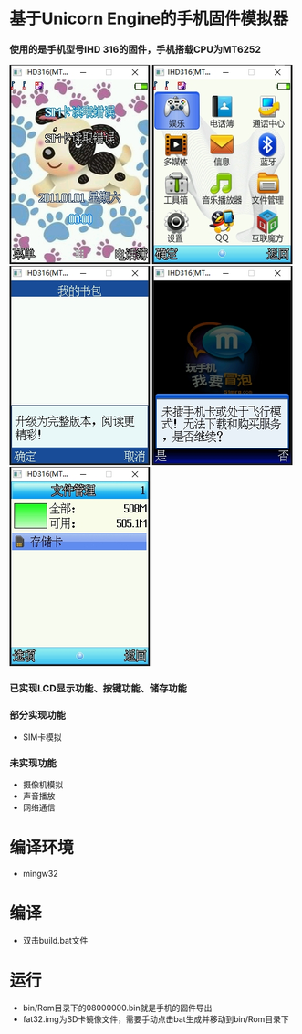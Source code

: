 # 基于Unicorn Engine的手机固件模拟器
### 使用的是手机型号IHD 316的固件，手机搭载CPU为MT6252

![预览图](./docs/img/01.png)
![预览图](./docs/img/02.png)
![预览图](./docs/img/03.png)
![预览图](./docs/img/04.png)
![预览图](./docs/img/05.png)


### 已实现LCD显示功能、按键功能、储存功能

### 部分实现功能
- SIM卡模拟
### 未实现功能
- 摄像机模拟
- 声音播放
- 网络通信


# 编译环境

- mingw32

# 编译

- 双击build.bat文件

# 运行

- bin/Rom目录下的08000000.bin就是手机的固件导出
- fat32.img为SD卡镜像文件，需要手动点击bat生成并移动到bin/Rom目录下